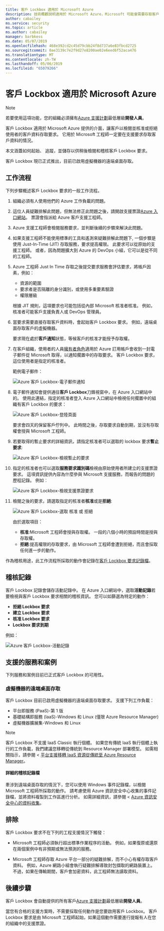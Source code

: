 ```yaml
---
title: 客戶 Lockbox 適用於 Microsoft Azure
description: 技術概觀說明適用於 Microsoft Azure，Microsoft 可能會需要存取客戶資料時，可讓雲端提供者存取控制客戶 Lockbox。
author: cabailey
ms.service: security
ms.topic: article
ms.author: cabailey
manager: barbkess
ms.date: 05/07/2019
ms.openlocfilehash: 468e392cd2c45d79cbb24f8d737a6e83fbcd2725
ms.sourcegitcommit: 0ae3139c7e2f9d27e8200ae02e6eed6f52aca476
ms.translationtype: MT
ms.contentlocale: zh-TW
ms.lasthandoff: 05/06/2019
ms.locfileid: "65079266"
---
```

# <a name="customer-lockbox-for-microsoft-azure"></a>客戶 Lockbox 適用於 Microsoft Azure

> [!NOTE]
> 若要使用這項功能，您的組織必須擁有[Azure 支援計劃](https://azure.microsoft.com/support/plans/)最低層級**開發人員**。

客戶 Lockbox 適用於 Microsoft Azure 提供的介面，讓客戶以檢閱並核准或拒絕使用者的客戶資料存取要求。 它用於 Microsoft 工程師一定要在支援要求存取客戶資料的情況。

本文涵蓋如何起始、 追蹤，並儲存以供稍後檢閱和稽核客戶 Lockbox 要求。

客戶 Lockbox 現已正式推出，目前已啟用虛擬機器的遠端桌面存取。

## <a name="workflow"></a>工作流程

下列步驟概述客戶 Lockbox 要求的一般工作流程。

1. 組織必須有人使用他們的 Azure 工作負載的問題。

2. 這位人員疑難排解此問題，但無法修正此問題之後，請開啟支援票證[Azure 入口網站](https://ms.portal.azure.com/signin/index/?feature.settingsportalinstance=mpac)。 票證會指派給 Azure 客戶支援工程師。

3. Azure 支援工程師會檢閱服務要求，並判斷後續的步驟來解決此問題。

4. 如果支援工程師不能使用標準的工具和遙測來疑難排解此問題下, 一個步驟是使用 Just-In-Time (JIT) 存取服務，要求提高權限。 此要求可以從原始的支援工程師。 或者，因為問題擴大到 Azure 的 DevOps 小組，它可以是從不同的工程師。

5. Azure 工程師 Just In Time 存取之後提交要求服務會評估要求，將帳戶因素，例如：
    - 資源的範圍
    - 要求者是否隔離的身分識別，或使用多重要素驗證
    - 權限層級
    
    根據 JIT 規則，這項要求也可能包括從內部 Microsoft 核准者核准。 例如，核准者可能客戶支援負責人或 DevOps 管理員。

6. 當要求需要直接存取客戶資料時，會起始客戶 Lockbox 要求。 例如，遠端桌面存取客戶的虛擬機器。
    
    要求現在處於**客戶通知**狀態，等候客戶的核准才能授予存取權。

7. 在客戶組織，使用者的人員[擁有者角色](../role-based-access-control/rbac-and-directory-admin-roles.md#azure-rbac-roles)適用於 Azure 訂用帳戶會收到一封電子郵件從 Microsoft 取得，以通知擱置中的存取要求。 客戶 Lockbox 要求，這位使用者是指定的核准者。
    
    範例電子郵件：
    
    ![Azure 客戶 Lockbox-電子郵件通知](./media/azure-customer-lockbox/customer-lockbox-email-notification.png)

8. 電子郵件通知會提供通往**客戶 Lockbox**刀鋒視窗中，在 Azure 入口網站中的。 使用此連結，指定的核准者登入 Azure 入口網站中檢視任何擱置中的組織有客戶 Lockbox 的要求：
    
    ![Azure 客戶 Lockbox-登陸頁面](./media/azure-customer-lockbox/customer-lockbox-landing-page.png)
    
   要求會四天的保留客戶佇列中。 此時間之後，存取要求自動到期，並沒有存取權會授與 Microsoft 工程師。

9. 若要取得的暫止要求的詳細資訊，請指定核准者可以選取的 lockbox 要求**暫止要求**:
    
    ![Azure 客戶 Lockbox-檢視暫止的要求](./media/azure-customer-lockbox/customer-lockbox-pending-requests.png)

10. 指定的核准者也可以選取**服務要求識別碼**檢視由原始使用者所建立的支援票證要求。 這項資訊提供內容為什麼參與 Microsoft 支援服務，而報告的問題的歷程記錄。 例如︰
    
    ![Azure 客戶 Lockbox-檢視支援票證要求](./media/azure-customer-lockbox/customer-lockbox-support-ticket.png)

11. 檢閱之後的要求，請選取指定的核准者**核准**或是**拒絕**:
    
    ![Azure 客戶 Lockbox-選取 核准 或 拒絕](./media/azure-customer-lockbox/customer-lockbox-approval.png)
    
    由於選取項目：
    - **核准**:Microsoft 工程師會授與存取權。 一段的八個小時的預設時間是授與存取權。
    - **拒絕**:提高權限的存取要求，由 Microsoft 工程師會遭到拒絕，而且會採取任何進一步的動作。

作為稽核用途，此工作流程所採取的動作會記錄在[客戶 Lockbox 要求記錄檔](#auditing-logs)。

## <a name="auditing-logs"></a>稽核記錄

客戶 Lockbox 記錄會儲存活動記錄中。 在 Azure 入口網站中，選取**活動記錄**若要檢視與客戶 Lockbox 要求相關的稽核資訊。 您可以如篩選為特定的動作：
- **拒絕 Lockbox 要求**
- **建立 Lockbox 要求**
- **核准 Lockbox 要求**
- **Lockbox 要求到期**

例如：

![Azure 客戶 Lockbox-活動記錄](./media/azure-customer-lockbox/customer-lockbox-activitylogs.png)

## <a name="supported-services-and-scenarios"></a>支援的服務和案例

下列服務和案例目前已正式客戶 Lockbox 的可用性。

### <a name="remote-desktop-access-to-virtual-machines"></a>虛擬機器的遠端桌面存取

客戶 Lockbox 目前已啟用虛擬機器的遠端桌面存取要求。 支援下列工作負載：
- 平台即服務 (PaaS)-第 1 版
- 基礎結構即服務 (IaaS)-Windows 和 Linux (僅限 Azure Resource Manager)
- 虛擬機器擴展集-Windows 和 Linux

> [!NOTE]
> 客戶 Lockbox 不支援 IaaS Classic 執行個體。 如果您有傳統 IaaS 執行個體上執行的工作負載，我們建議您移轉從傳統到 Resource Manager 部署模型。 如需相關指示，請參閱 <<c0> [ 平台支援移轉 IaaS 資源從傳統至 Azure Resource Manager](../virtual-machines/windows/migration-classic-resource-manager-overview.md)。

#### <a name="detailed-audit-logs"></a>詳細的稽核記錄檔

牽涉到遠端桌面存取的情況下，您可以使用 Windows 事件記錄檔，以檢閱 Microsoft 工程師所採取的動作。 請考慮使用 Azure 資訊安全中心收集的事件記錄檔，並將資料複製到工作區進行分析。 如需詳細資訊，請參閱 < [Azure 資訊安全中心的資料收集](../security-center/security-center-enable-data-collection.md)。

## <a name="exclusions"></a>排除

客戶 Lockbox 要求不在下列的工程支援情況下觸發：

- Microsoft 工程師必須執行超出標準作業程序的活動。 例如，如果復原或還原在兩個案例中有非預期或無法預測的服務。

- Microsoft 工程師存取 Azure 平台一部分的疑難排解，而不小心有權存取客戶資料。 例如，Azure 網路小組會執行疑難排解導致封包擷取的網路裝置上。 不過，如果在傳輸期間，客戶會加密資料，此工程師無法讀取資料。

## <a name="next-steps"></a>後續步驟

客戶 Lockbox 會自動提供的所有客戶[Azure 支援計劃](https://azure.microsoft.com/support/plans/)最低層級**開發人員**。

當您有合格的支援方案時，不需要採取任何動作是您要啟用客戶 Lockbox。 客戶 Lockbox 要求是由 Microsoft 工程師起始，如果這個動作需要進行提報有人在您的組織中的支援票證。
